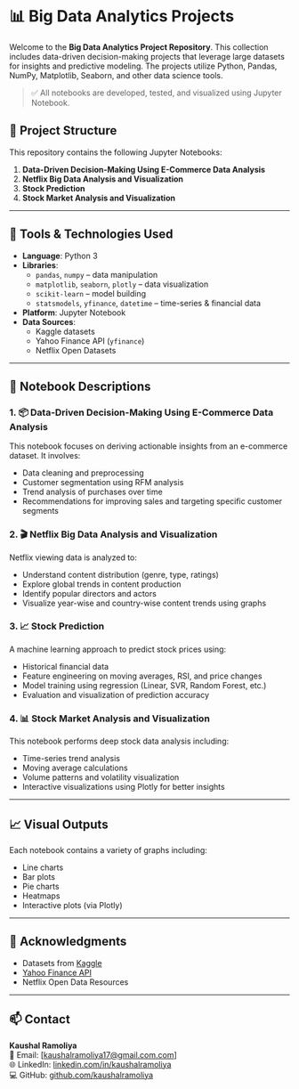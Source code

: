 # 📊 Big Data Analytics Projects

Welcome to the **Big Data Analytics Project Repository**. This collection includes data-driven decision-making projects that leverage large datasets for insights and predictive modeling. The projects utilize Python, Pandas, NumPy, Matplotlib, Seaborn, and other data science tools.

> ✅ All notebooks are developed, tested, and visualized using Jupyter Notebook.

## 📁 Project Structure

This repository contains the following Jupyter Notebooks:

1. **Data-Driven Decision-Making Using E-Commerce Data Analysis**
2. **Netflix Big Data Analysis and Visualization**
3. **Stock Prediction**
4. **Stock Market Analysis and Visualization**

---

## 🔧 Tools & Technologies Used

- **Language**: Python 3
- **Libraries**:
  - `pandas`, `numpy` – data manipulation
  - `matplotlib`, `seaborn`, `plotly` – data visualization
  - `scikit-learn` – model building
  - `statsmodels`, `yfinance`, `datetime` – time-series & financial data
- **Platform**: Jupyter Notebook
- **Data Sources**:
  - Kaggle datasets
  - Yahoo Finance API (`yfinance`)
  - Netflix Open Datasets

---

## 📘 Notebook Descriptions

### 1. 📦 Data-Driven Decision-Making Using E-Commerce Data Analysis

This notebook focuses on deriving actionable insights from an e-commerce dataset. It involves:
- Data cleaning and preprocessing
- Customer segmentation using RFM analysis
- Trend analysis of purchases over time
- Recommendations for improving sales and targeting specific customer segments

### 2. 🎬 Netflix Big Data Analysis and Visualization

Netflix viewing data is analyzed to:
- Understand content distribution (genre, type, ratings)
- Explore global trends in content production
- Identify popular directors and actors
- Visualize year-wise and country-wise content trends using graphs

### 3. 📈 Stock Prediction

A machine learning approach to predict stock prices using:
- Historical financial data
- Feature engineering on moving averages, RSI, and price changes
- Model training using regression (Linear, SVR, Random Forest, etc.)
- Evaluation and visualization of prediction accuracy

### 4. 📊 Stock Market Analysis and Visualization

This notebook performs deep stock data analysis including:
- Time-series trend analysis
- Moving average calculations
- Volume patterns and volatility visualization
- Interactive visualizations using Plotly for better insights

---

## 📈 Visual Outputs

Each notebook contains a variety of graphs including:

- Line charts  
- Bar plots  
- Pie charts  
- Heatmaps  
- Interactive plots (via Plotly)


---

## 🙌 Acknowledgments

- Datasets from [Kaggle](https://www.kaggle.com/)
- [Yahoo Finance API](https://www.yahoofinanceapi.com/)
- Netflix Open Data Resources

---

## 📫 Contact

**Kaushal Ramoliya**  
📧 Email: [kaushalramoliya17@gmail.com.com]  
🌐 LinkedIn: [linkedin.com/in/kaushalramoliya](https://www.linkedin.com/in/kaushalramoliya)  
💻 GitHub: [github.com/kaushalramoliya](https://github.com/Kaushalramoliya) 
